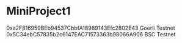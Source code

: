 # MiniProject1
0xa2F816959BEb94537CbbfA18989143Efc2802E43 Goerli Testnet
0x5C34ebC57835b2c6147EAC71573363b98066A906 BSC Testnet
